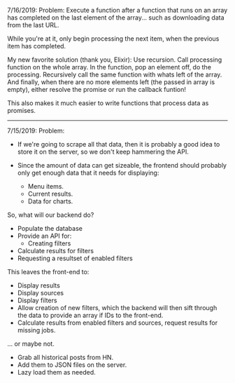 7/16/2019:
Problem:
  Execute a function after a function
  that runs on an array has completed on the last
  element of the array... such as downloading data from the last URL.

  While you're at it, only begin processing the next item, when the previous item has completed.
  
My new favorite solution (thank you, Elixir):
  Use recursion.
  Call processing function on the whole array.
  In the function, pop an element off, do the processing.
  Recursively call the same function with whats left of the array.
  And finally, when there are no more elements left (the passed in array is empty), either resolve the promise or run the callback funtion!

  This also makes it much easier to write functions that process data as promises.

--------------------------------------

7/15/2019:
Problem:
- If we're going to scrape all that data, then
  it is probably a good idea to store it on the server,
  so we don't keep hammering the API.

- Since the amount of data can get sizeable, the frontend
  should probably only get enough data that it needs for
  displaying:
  - Menu items.
  - Current results.
  - Data for charts.


So, what will our backend do?
- Populate the database
- Provide an API for:
  - Creating filters
- Calculate results for filters
- Requesting a resultset of enabled filters

This leaves the front-end to:
- Display results
- Display sources
- Display filters
- Allow creation of new filters, which the backend will then sift through the data
  to provide an array if IDs to the front-end.
- Calculate results from enabled filters and sources,
  request results for missing jobs.
  

... or maybe not.
- Grab all historical posts from HN.
- Add them to JSON files on the server.
- Lazy load them as needed.

